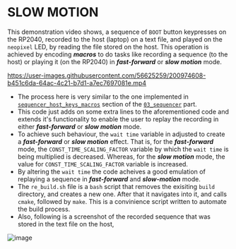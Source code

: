 # SLOW MOTION

This demonstration video shows, a sequence of `BOOT` button keypresses on the RP2040, recorded to the host (laptop) on a text file, and played on the `neopixel` LED,
by reading the file stored on the host. This operation is achieved by encoding ***macros*** to do tasks like recording a sequence (to the host) or playing
it (on the RP2040) in ***fast-forward*** or ***slow motion*** mode.

https://user-images.githubusercontent.com/56625259/200974608-b451c6da-64ac-4c21-b7d1-a7ec7697081e.mp4

- The process here is very similar to the one implemented in [`sequencer_host_keys_macros`](https://github.com/Ruturajn/Lab2b-esp/tree/main/lab2b_parts/03_sequencer/sequencer_host_keys_macros)
  section of the [`03_sequencer`](https://github.com/Ruturajn/Lab2b-esp/tree/main/lab2b_parts/03_sequencer) part.
- This code just adds on some extra lines to the aforementioned code and extends it's functionality to enable the user to replay the recording in either
  ***fast-forward*** or ***slow motion*** mode.
- To achieve such behaviour, the `wait time` variable in adjusted to create a ***fast-forward*** or ***slow motion*** effect. That is, for the ***fast-forward*** mode,
  the `CONST_TIME_SCALING_FACTOR` variable by which the `wait time` is being multiplied is decreased. Whereas, for the ***slow motion*** mode, the value for 
  `CONST_TIME_SCALING_FACTOR` variable is increased.
 - By altering the `wait time` the code acheives a good emulation of replaying a sequence in ***fast-forward*** and ***slow-motion*** mode.
 - The `re_build.sh` file is a `bash` script that removes the exisiting `build` directory, and creates a new one. After that it navigates into it, and calls `cmake`,
  followed by `make`. This is a convinience script written to automate the build process.
 - Also, following is a screenshot of the recorded sequence that was stored in the text file on the host,

![image](https://user-images.githubusercontent.com/56625259/200971580-48031db7-ba72-449a-a11d-cb79f631750f.png)
